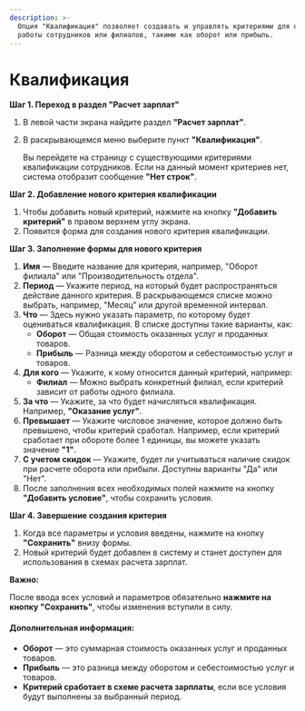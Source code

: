 ```yaml
---
description: >-
  Опция "Квалификация" позволяет создавать и управлять критериями для оценки
  работы сотрудников или филиалов, такими как оборот или прибыль.
---
```


# Квалификация

**Шаг 1. Переход в раздел "Расчет зарплат"**

1. В левой части экрана найдите раздел **"Расчет зарплат"**.
2.  В раскрывающемся меню выберите пункт **"Квалификация"**.

    Вы перейдете на страницу с существующими критериями квалификации сотрудников. Если на данный момент критериев нет, система отобразит сообщение **"Нет строк"**.

**Шаг 2. Добавление нового критерия квалификации**

1. Чтобы добавить новый критерий, нажмите на кнопку **"Добавить критерий"** в правом верхнем углу экрана.
2. Появится форма для создания нового критерия квалификации.

**Шаг 3. Заполнение формы для нового критерия**

1. **Имя** — Введите название для критерия, например, "Оборот филиала" или "Производительность отдела".
2. **Период** — Укажите период, на который будет распространяться действие данного критерия. В раскрывающемся списке можно выбрать, например, "Месяц" или другой временной интервал.
3. **Что** — Здесь нужно указать параметр, по которому будет оцениваться квалификация. В списке доступны такие варианты, как:
   * **Оборот** — Общая стоимость оказанных услуг и проданных товаров.
   * **Прибыль** — Разница между оборотом и себестоимостью услуг и товаров.
4. **Для кого** — Укажите, к кому относится данный критерий, например:
   * **Филиал** — Можно выбрать конкретный филиал, если критерий зависит от работы одного филиала.
5. **За что** — Укажите, за что будет начисляться квалификация. Например, **"Оказание услуг"**.
6. **Превышает** — Укажите числовое значение, которое должно быть превышено, чтобы критерий сработал. Например, если критерий сработает при обороте более 1 единицы, вы можете указать значение **"1"**.
7. **С учетом скидок** — Укажите, будет ли учитываться наличие скидок при расчете оборота или прибыли. Доступны варианты "Да" или "Нет".
8. После заполнения всех необходимых полей нажмите на кнопку **"Добавить условие"**, чтобы сохранить условия.

**Шаг 4. Завершение создания критерия**

1. Когда все параметры и условия введены, нажмите на кнопку **"Сохранить"** внизу формы.
2. Новый критерий будет добавлен в систему и станет доступен для использования в схемах расчета зарплат.

**Важно:**

После ввода всех условий и параметров обязательно **нажмите на кнопку "Сохранить"**, чтобы изменения вступили в силу.



#### Дополнительная информация:

* **Оборот** — это суммарная стоимость оказанных услуг и проданных товаров.
* **Прибыль** — это разница между оборотом и себестоимостью услуг и товаров.
* **Критерий сработает в схеме расчета зарплаты**, если все условия будут выполнены за выбранный период.
